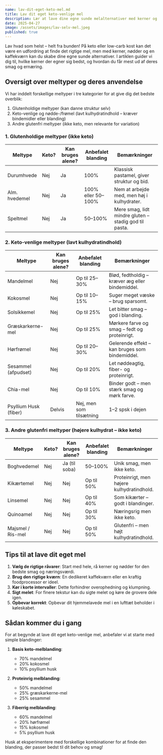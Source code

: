 ```yaml
---
name: lav-dit-eget-keto-mel.md
title: Lav dit eget keto-venlige mel
description: Lær at lave dine egne sunde melalternativer med kerner og nødder - perfekt til keto og low-carb bagning.
date: 2025-04-27
image: /assets/images/lav-selv-mel.jpeg
published: true
---
```


Lav hvad som helst – helt fra bunden! På keto eller low-carb kost kan det være en udfordring at finde det rigtige mel, men med kerner, nødder og en kaffekværn kan du skabe dine egne sunde alternativer. I artiklen guider vi dig til, hvilke kerner der egner sig bedst, og hvordan du får mest ud af deres smag og ernæring.

## Oversigt over meltyper og deres anvendelse

Vi har inddelt forskellige meltyper i tre kategorier for at give dig det bedste overblik:
1. Glutenholdige meltyper (kan danne struktur selv)
2. Keto-venlige og nødde-/frømel (lavt kulhydratindhold – kræver bindemidler eller blanding)
3. Andre glutenfri meltyper (ikke keto, men relevante for variation)

### 1. Glutenholdige meltyper (ikke keto)

<div class="overflow-x-auto">
  <table class="min-w-full bg-white rounded-lg overflow-hidden">
    <thead class="bg-gray-50">
      <tr>
        <th class="px-4 py-2 text-left">Meltype</th>
        <th class="px-4 py-2 text-left">Keto?</th>
        <th class="px-4 py-2 text-left">Kan bruges alene?</th>
        <th class="px-4 py-2 text-left">Anbefalet blanding</th>
        <th class="px-4 py-2 text-left">Bemærkninger</th>
      </tr>
    </thead>
    <tbody class="divide-y divide-gray-200">
      <tr>
        <td class="px-4 py-2">Durumhvede</td>
        <td class="px-4 py-2">Nej</td>
        <td class="px-4 py-2">Ja</td>
        <td class="px-4 py-2">100%</td>
        <td class="px-4 py-2">Klassisk pastamel, giver struktur og bid.</td>
      </tr>
      <tr>
        <td class="px-4 py-2">Alm. hvedemel</td>
        <td class="px-4 py-2">Nej</td>
        <td class="px-4 py-2">Ja</td>
        <td class="px-4 py-2">100% eller 50–100%</td>
        <td class="px-4 py-2">Nem at arbejde med, men høj i kulhydrater.</td>
      </tr>
      <tr>
        <td class="px-4 py-2">Speltmel</td>
        <td class="px-4 py-2">Nej</td>
        <td class="px-4 py-2">Ja</td>
        <td class="px-4 py-2">50–100%</td>
        <td class="px-4 py-2">Mere smag, lidt mindre gluten – stadig god til pasta.</td>
      </tr>
    </tbody>
  </table>
</div>

### 2. Keto-venlige meltyper (lavt kulhydratindhold)

<div class="overflow-x-auto">
  <table class="min-w-full bg-white rounded-lg overflow-hidden">
    <thead class="bg-gray-50">
      <tr>
        <th class="px-4 py-2 text-left">Meltype</th>
        <th class="px-4 py-2 text-left">Kan bruges alene?</th>
        <th class="px-4 py-2 text-left">Anbefalet blanding</th>
        <th class="px-4 py-2 text-left">Bemærkninger</th>
      </tr>
    </thead>
    <tbody class="divide-y divide-gray-200">
      <tr>
        <td class="px-4 py-2">Mandelmel</td>
        <td class="px-4 py-2">Nej</td>
        <td class="px-4 py-2">Op til 25–30%</td>
        <td class="px-4 py-2">Blød, fedtholdig – kræver æg eller bindemiddel.</td>
      </tr>
      <tr>
        <td class="px-4 py-2">Kokosmel</td>
        <td class="px-4 py-2">Nej</td>
        <td class="px-4 py-2">Op til 10–15%</td>
        <td class="px-4 py-2">Suger meget væske – brug sparsomt.</td>
      </tr>
      <tr>
        <td class="px-4 py-2">Solsikkemel</td>
        <td class="px-4 py-2">Nej</td>
        <td class="px-4 py-2">Op til 25%</td>
        <td class="px-4 py-2">Let bitter smag – god i blanding.</td>
      </tr>
      <tr>
        <td class="px-4 py-2">Græskarkerne-mel</td>
        <td class="px-4 py-2">Nej</td>
        <td class="px-4 py-2">Op til 25%</td>
        <td class="px-4 py-2">Mørkere farve og smag – fedt og proteinrigt.</td>
      </tr>
      <tr>
        <td class="px-4 py-2">Hørfrømel</td>
        <td class="px-4 py-2">Nej</td>
        <td class="px-4 py-2">Op til 20–30%</td>
        <td class="px-4 py-2">Gelerende effekt – kan bruges som bindemiddel.</td>
      </tr>
      <tr>
        <td class="px-4 py-2">Sesammel (afpudset)</td>
        <td class="px-4 py-2">Nej</td>
        <td class="px-4 py-2">Op til 20%</td>
        <td class="px-4 py-2">Let nøddeagtig, fiber- og proteinrigt.</td>
      </tr>
      <tr>
        <td class="px-4 py-2">Chia-mel</td>
        <td class="px-4 py-2">Nej</td>
        <td class="px-4 py-2">Op til 10%</td>
        <td class="px-4 py-2">Binder godt – men stærk smag og mørk farve.</td>
      </tr>
      <tr>
        <td class="px-4 py-2">Psyllium Husk (fiber)</td>
        <td class="px-4 py-2">Delvis</td>
        <td class="px-4 py-2">Nej, men som tilsætning</td>
        <td class="px-4 py-2">1–2 spsk i dejen</td>
      </tr>
    </tbody>
  </table>
</div>

### 3. Andre glutenfri meltyper (højere kulhydrat – ikke keto)

<div class="overflow-x-auto">
  <table class="min-w-full bg-white rounded-lg overflow-hidden">
    <thead class="bg-gray-50">
      <tr>
        <th class="px-4 py-2 text-left">Meltype</th>
        <th class="px-4 py-2 text-left">Keto?</th>
        <th class="px-4 py-2 text-left">Kan bruges alene?</th>
        <th class="px-4 py-2 text-left">Anbefalet blanding</th>
        <th class="px-4 py-2 text-left">Bemærkninger</th>
      </tr>
    </thead>
    <tbody class="divide-y divide-gray-200">
      <tr>
        <td class="px-4 py-2">Boghvedemel</td>
        <td class="px-4 py-2">Nej</td>
        <td class="px-4 py-2">Ja (til soba)</td>
        <td class="px-4 py-2">50–100%</td>
        <td class="px-4 py-2">Unik smag, men ikke keto.</td>
      </tr>
      <tr>
        <td class="px-4 py-2">Kikærtemel</td>
        <td class="px-4 py-2">Nej</td>
        <td class="px-4 py-2">Nej</td>
        <td class="px-4 py-2">Op til 50%</td>
        <td class="px-4 py-2">Proteinrigt, men højere kulhydratindhold.</td>
      </tr>
      <tr>
        <td class="px-4 py-2">Linsemel</td>
        <td class="px-4 py-2">Nej</td>
        <td class="px-4 py-2">Nej</td>
        <td class="px-4 py-2">Op til 40%</td>
        <td class="px-4 py-2">Som kikærter – godt i blandinger.</td>
      </tr>
      <tr>
        <td class="px-4 py-2">Quinoamel</td>
        <td class="px-4 py-2">Nej</td>
        <td class="px-4 py-2">Nej</td>
        <td class="px-4 py-2">Op til 30%</td>
        <td class="px-4 py-2">Næringsrig men ikke keto.</td>
      </tr>
      <tr>
        <td class="px-4 py-2">Majsmel / Ris-mel</td>
        <td class="px-4 py-2">Nej</td>
        <td class="px-4 py-2">Nej</td>
        <td class="px-4 py-2">Op til 50%</td>
        <td class="px-4 py-2">Glutenfri – men højt kulhydratindhold.</td>
      </tr>
    </tbody>
  </table>
</div>

## Tips til at lave dit eget mel

1. **Vælg de rigtige råvarer**: Start med hele, rå kerner og nødder for den bedste smag og næringsværdi.
2. **Brug den rigtige kværn**: En dedikeret kaffekværn eller en kraftig foodprocessor er ideel.
3. **Kør i korte intervaller**: Dette forhindrer overophedning og klumpning.
4. **Sigt melet**: For finere tekstur kan du sigte melet og køre de grovere dele igen.
5. **Opbevar korrekt**: Opbevar dit hjemmelavede mel i en lufttæt beholder i køleskabet.

## Sådan kommer du i gang

For at begynde at lave dit eget keto-venlige mel, anbefaler vi at starte med simple blandinger:

1. **Basis keto-melblanding**:
   - 70% mandelmel
   - 20% kokosmel
   - 10% psyllium husk

2. **Proteinrig melblanding**:
   - 50% mandelmel
   - 25% græskarkerne-mel
   - 25% sesammel

3. **Fiberrig melblanding**:
   - 60% mandelmel
   - 20% hørfrømel
   - 15% kokosmel
   - 5% psyllium husk

Husk at eksperimentere med forskellige kombinationer for at finde den blanding, der passer bedst til dit behov og smag! 